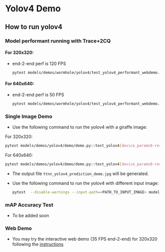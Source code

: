# Yolov4 Demo

## How to run yolov4

### Model performant running with Trace+2CQ

#### For 320x320:
- end-2-end perf is 120 FPS
  ```bash
  pytest models/demos/wormhole/yolov4/test_yolov4_performant_webdemo.py::test_run_yolov4_trace_2cqs_inference[resolution0-True-1-act_dtype0-weight_dtype0-device_params0]
  ```
#### For 640x640:
- end-2-end perf is 50 FPS
  ```bash
  pytest models/demos/wormhole/yolov4/test_yolov4_performant_webdemo.py::test_run_yolov4_trace_2cqs_inference[resolution1-True-1-act_dtype0-weight_dtype0-device_params0]
  ```


### Single Image Demo

- Use the following command to run the yolov4 with a giraffe image:

For 320x320:
  ```bash
  pytest models/demos/yolov4/demo/demo.py::test_yolov4[device_params0-resolution0]
  ```
For 640x640:
  ```bash
  pytest models/demos/yolov4/demo/demo.py::test_yolov4[device_params0-resolution1]
  ```
- The output file `ttnn_yolov4_prediction_demo.jpg` will be generated.

- Use the following command to run the yolov4 with different input image:
  ```bash
  pytest  --disable-warnings --input-path=<PATH_TO_INPUT_IMAGE> models/demos/yolov4/demo/demo.py
  ```


### mAP Accuracy Test
- To be added soon

### Web Demo
- You may try the interactive web demo (35 FPS end-2-end) for 320x320 following the [instructions](https://github.com/tenstorrent/tt-metal/blob/main/models/demos/yolov4/README.md)
